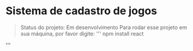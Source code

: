# Sistema de cadastro de jogos
>Status do projeto: Em desenvolvimento
Para rodar esse projeto em sua máquina, por favor digite:
'''
npm install react

'''
